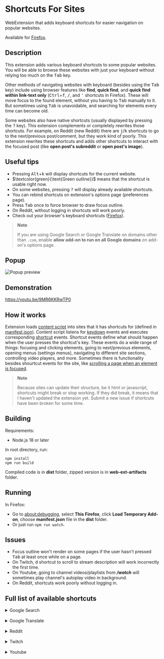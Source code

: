# Shortcuts For Sites

WebExtension that adds keyboard shortcuts for easier navigation on popular websites.

Available for [Firefox](https://addons.mozilla.org/en-US/firefox/addon/shortcuts-for-sites/).

## Description

This extension adds various keyboard shortcuts to some popular websites. You will be able to browse these websites with just your keyboard without relying too much on the <kbd>Tab</kbd> key.

Other methods of navigating websites with keyboard (besides using the <kbd>Tab</kbd> key) include using browser features like **find**, **quick find**, and **quick find within link-text only** (<kbd>Ctrl</kbd>+<kbd>f</kbd>, <kbd>/</kbd>, and <kbd>'</kbd> shortcuts in Firefox). These will move focus to the found element, without you having to <kbd>Tab</kbd> manually to it. But sometimes using <kbd>Tab</kbd> is unavoidable, and searching for elements every time can become old.

Some websites also have native shortcuts (usually displayed by pressing the <kbd>?</kbd> key). This extension complements or completely rewrites those shortcuts. For example, on Reddit (new Reddit) there are <kbd>j</kbd>/<kbd>k</kbd> shortcuts to go to the next/previous post/comment, but they work kind of poorly. This extension rewrites these shortcuts and adds other shortcuts to interact with the focused post (like **open post's subreddit** or **open post's image**).

## Useful tips

- Pressing <kbd>Alt</kbd>+<kbd>k</kbd> will display shortcuts for the current website.
- $\textcolor{green}{\text{Green outline}}$ means that the shortcut is usable right now.
- On some websites, pressing <kbd>?</kbd> will display already available shortcuts.
- You can rebind shortcuts on extension's options page (preferences page).
- Press <kbd>Tab</kbd> once to force browser to draw focus outline.
- On Reddit, without logging in shortcuts will work poorly.
- Check out your browser's keyboard shortcuts ([Firefox](https://support.mozilla.org/en-US/kb/keyboard-shortcuts-perform-firefox-tasks-quickly)).

> __Note__
>
> If you are using Google Search or Google Translate on domains other than <code>.com</code>, enable **allow add-on to run on all Google domains** on add-on's options page.

## Popup

![Popup preview](https://user-images.githubusercontent.com/33831256/211046239-27a33466-e62f-4711-91f2-44d9a613e2e6.png)

## Demonstration

https://youtu.be/9MR6KKRwTP0

## How it works

Extension loads [content script](/content-scripts/init.js) into sites that it has shortcuts for (defined in [manifest.json](manifest.json)). Content script listens for [keydown](/content-scripts/init.js#L88) events and executes corresponding [shortcut](shortcuts/) events. Shortcut events define what should happen when the user presses the shortcut's key. These events do a wide range of things: focusing and clicking elements, going to next/previous elements, opening menus (settings menus), navigating to different site sections, controlling video players, and more. Sometimes there is functionality besides shourtcut events for the site, like [scrolling a page when an element is focused](/shortcuts/reddit/utilsActivePost.ts#L83).

> __Note__
>
> Because sites can update their structure, be it html or javascript, shortcuts might break or stop working. If they did break, it means that I haven't updated the extension yet. Submit a new issue if shortcuts have been broken for some time.

## Building

Requirements:
- Node.js 18 or later

In root directory, run:
```
npm install
npm run build
```

Compiled code is in **dist** folder, zipped version is in **web-ext-artifacts** folder.

## Running

In Firefox:
- Go to [about:debugging](about:debugging), select **This Firefox**, click **Load Temporary Add-on**, choose **manifest.json** file in the **dist** folder.
- Or just run ```npm run watch```.

## Issues

- Focus outline won't render on some pages if the user hasn't pressed <kbd>Tab</kbd> at least once while on a page.
- On Twitch, <kbd>d</kbd> shortcut to scroll to stream description will work incorrectly the first time.
- On Youtube, going to channel videos/playlists from ***/watch*** will sometimes play channel's autoplay video in background.
- On Reddit, shortcuts work poorly without logging in.

## Full list of available shortcuts


<details>
<summary>Google Search</summary>

| Shortcut | Description |
| -------- | ----------- |
| **Search modes** |
| <kbd>a</kbd> | Go to all search results |
| <kbd>i</kbd> | Go to images |
| <kbd>v</kbd> | Go to videos |
| <kbd>n</kbd> | Go to news |
| **Search** |
| <kbd>j</kbd> | Focus next search result / image |
| <kbd>k</kbd> | Focus previous search result / image |
| <kbd>K</kbd> (<kbd>Shift</kbd>+<kbd>k</kbd>) | Focus first search result / image |
| <kbd>J</kbd> (<kbd>Shift</kbd>+<kbd>j</kbd>) | Focus last search result / image |
| <kbd>]</kbd> | Go to next search page |
| <kbd>[</kbd> | Go to previous search page |
| <kbd>o</kbd> | Focus next suggested search |

</details>

<br>

<details>
<summary>Google Translate</summary>

| Shortcut | Description |
| -------- | ----------- |
| **Translate** |
| <kbd>j</kbd> | Focus translate-from box |
| <kbd>Escape</kbd> | Unfocus translate-from box |
| <kbd>u</kbd> | Focus source languages |
| <kbd>o</kbd> | Focus translation languages |
| <kbd>i</kbd> | Swap languages |
| **Details** |
| <kbd>k</kbd> | Listen to source text |
| <kbd>l</kbd> | Listen to translation |
| <kbd>d</kbd> | Show/hide definitions |
| <kbd>e</kbd> | Show/hide examples |
| <kbd>t</kbd> | Show/hide translations |

</details>

<br>

<details>
<summary>Reddit</summary>

| Shortcut | Description |
| -------- | ----------- |
| **Navigation** |
| <kbd>o</kbd> | Go to home |
| <kbd>u</kbd> | Go to popular |
| **Posts** |
| <kbd>j</kbd> | Next post or comment |
| <kbd>k</kbd> | Previous post or comment |
| <kbd>K</kbd> (<kbd>Shift</kbd>+<kbd>k</kbd>) | First post or comment |
| <kbd>J</kbd> (<kbd>Shift</kbd>+<kbd>j</kbd>) | Last post or comment |
| <kbd>Enter</kbd> | Collapse/expand comment |
| **Post** |
| <kbd>b</kbd> | Go to post's subreddit (new tab) |
| <kbd>g</kbd> | Open post image (new tab) |
| <kbd>B</kbd> (<kbd>Shift</kbd>+<kbd>b</kbd>) | Go to post's subreddit (this tab) |
| <kbd>G</kbd> (<kbd>Shift</kbd>+<kbd>g</kbd>) | Open post image (this tab) |
| <kbd>f</kbd> | Focus post on comments page |
| **Posts filters** |
| <kbd>1</kbd> | Hot posts |
| <kbd>2</kbd> | New posts |
| <kbd>3</kbd> | Top posts |
| <kbd>4</kbd> | Rising posts |
| <kbd>t</kbd> | Filter/sort posts/comments |
| **Video** |
| <kbd>;</kbd> | Pause/resume |
| <kbd>[</kbd> | Rewind |
| <kbd>]</kbd> | Fast forward |
| <kbd>m</kbd> | Mute |
| <kbd>+</kbd> | Volume up |
| <kbd>-</kbd> | Volume down |

</details>

<br>

<details>
<summary>Twitch</summary>

| Shortcut | Description |
| -------- | ----------- |
| **Sidebar** |
| <kbd>E</kbd> (<kbd>Shift</kbd>+<kbd>e</kbd>) | Expand/collapse left sidebar |
| <kbd>u</kbd> | Focus followed channels |
| <kbd>r</kbd> | Focus recommended channels |
| **Relevant content (stream, video...)** |
| <kbd>]</kbd> | Focus next relevant |
| <kbd>[</kbd> | Focus previous relevant |
| <kbd>{</kbd> | Focus first relevant |
| <kbd>}</kbd> | Focus last relevant |
| <kbd>\\</kbd> | Show more / all |
| **Navigation** |
| <kbd>o</kbd> | Go to home |
| <kbd>U</kbd> (<kbd>Shift</kbd>+<kbd>u</kbd>) | Go to following |
| <kbd>b</kbd> | Browse categories |
| <kbd>B</kbd> (<kbd>Shift</kbd>+<kbd>b</kbd>) | Browse live channels |
| <kbd>i</kbd> | Filter/sort by |
| **Stream** |
| <kbd>s</kbd> | Open settings |
| <kbd>q</kbd> | Open quality settings |
| <kbd>C</kbd> (<kbd>Shift</kbd>+<kbd>c</kbd>) | Go to stream category |
| <kbd>d</kbd> | Scroll to description/video |
| **Chat** |
| <kbd>c</kbd> | Chat |
| <kbd>e</kbd> | Expand/collapse chat |
| **Channel** |
| <kbd>h</kbd> | Go to online/offline channel sections |
| <kbd>v</kbd> | Go to channel videos |
| <kbd>S</kbd> (<kbd>Shift</kbd>+<kbd>s</kbd>) | Go to channel schedule |
| **Mini player** |
| <kbd>x</kbd> | Expand mini player |
| <kbd>X</kbd> (<kbd>Shift</kbd>+<kbd>x</kbd>) | Close mini player |

</details>

<br>

<details>
<summary>Youtube</summary>

| Shortcut | Description |
| -------- | ----------- |
| **Navigation** |
| <kbd>e</kbd> | Expand/Collapse guide sidebar |
| <kbd>o</kbd> | Go to Home |
| <kbd>u</kbd> | Go to Subscriptions |
| <kbd>U</kbd> (<kbd>Shift</kbd>+<kbd>u</kbd>) | Focus subscribed channels |
| **Videos** |
| <kbd>]</kbd> | Focus next video |
| <kbd>[</kbd> | Focus previous video |
| <kbd>{</kbd> | Focus first video |
| <kbd>}</kbd> | Focus last video |
| **Video Player** |
| <kbd>s</kbd> | Open settings |
| <kbd>q</kbd> | Open quality settings |
| <kbd>;</kbd> | Focus video player / show progress bar |
| <kbd>d</kbd> | Scroll to description/video |
| <kbd>n</kbd> | Comment |
| **Channel** |
| <kbd>h</kbd> | Go to channel home |
| <kbd>v</kbd> | Go to channel videos |
| <kbd>p</kbd> | Go to channel playlists |
| <kbd>H</kbd> (<kbd>Shift</kbd>+<kbd>h</kbd>) | Go to channel (new tab) |
| **Playlist** |
| <kbd>,</kbd> | Focus first video in playlist |
| <kbd>.</kbd> | Focus last video in playlist |
| **Premiere/Stream** |
| <kbd>E</kbd> (<kbd>Shift</kbd>+<kbd>e</kbd>) | Hide/Show chat |
| <kbd>b</kbd> | Chat |
| <kbd>S</kbd> (<kbd>Shift</kbd>+<kbd>s</kbd>) | Skip ahead to live broadcast |

</details>
